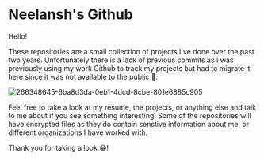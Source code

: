 # Neelansh's Github

Hello!

These repositories are a small collection of projects I've done over the past two years. Unfortunately there is a lack of previous commits as I was previously using my work Github to track my projects but had to migrate it here since it was not available to the public :slightly_frowning_face:.

![266348645-6ba8d3da-0eb1-4dcd-8cbe-801e6885c905](https://github.com/Neelansh-Khare/mainRepoLookHereFirst/assets/100067515/923d44ec-6e82-41ae-815c-516bec31ea4b)

Feel free to take a look at my resume, the projects, or anything else and talk to me about if you see something interesting!
Some of the repositories will have encrypted files as they do contain senstive information about me, or different organizations I have worked with.

Thank you for taking a look :grin:!
